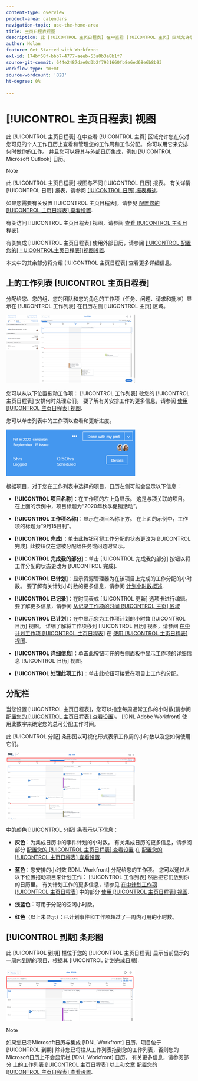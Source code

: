 ```yaml
---
content-type: overview
product-area: calendars
navigation-topic: use-the-home-area
title: 主页日程表视图
description: 此 [!UICONTROL 主页日程表] 在中查看 [!UICONTROL 主页] 区域允许您在仅对您可见的个人工作日历上查看和管理您的工作周和工作分配。 你可以用它来安排何时做你的工作。 并且您可以将其与外部日历集成，例如 [!UICONTROL Microsoft Outlook] 日历。
author: Nolan
feature: Get Started with Workfront
exl-id: 174bf68f-bbb7-4777-aeeb-53a0b3a8b1f7
source-git-commit: 644e2487dae0d3b2f7931660fb8e6ed68e6b8b93
workflow-type: tm+mt
source-wordcount: '828'
ht-degree: 0%

---
```


# [!UICONTROL 主页日程表] 视图

<!--
<p data-mc-conditions="QuicksilverOrClassic.Draft mode">Updated for QS except for section about expanding a work item in the list--this isn't working yet in QS.</p>
-->

此 [!UICONTROL 主页日程表] 在中查看 [!UICONTROL 主页] 区域允许您在仅对您可见的个人工作日历上查看和管理您的工作周和工作分配。 你可以用它来安排何时做你的工作。 并且您可以将其与外部日历集成，例如 [!UICONTROL Microsoft Outlook] 日历。

>[!NOTE]
>
>此 [!UICONTROL 主页日程表] 视图与不同 [!UICONTROL 日历] 报表。 有关详情 [!UICONTROL 日历] 报表，请参阅 [[!UICONTROL 日历] 报表概述](../../../reports-and-dashboards/reports/calendars/calendar-reports-overview.md).

如果您需要有关设置 [!UICONTROL 主页日程表]，请参见 [配置您的 [!UICONTROL 主页日程表] 查看设置](../../../workfront-basics/using-home/using-the-home-area/configure-home-calendar-view.md).

有关访问 [!UICONTROL 主页日程表] 视图，请参阅 [查看 [!UICONTROL 主页日程表]](../../../workfront-basics/using-home/using-the-home-area/view-home-calendar.md).

有关集成 [!UICONTROL 主页日程表] 使用外部日历，请参阅 [[!UICONTROL 配置您的[！UICONTROL主页日程表]]视图设置](../../../workfront-basics/using-home/using-the-home-area/configure-home-calendar-view.md).

本文中的其余部分将介绍 [!UICONTROL 主页日程表] 查看更多详细信息。

## 上的工作列表 [!UICONTROL 主页日程表]

分配给您、您的组、您的团队和您的角色的工作项（任务、问题、请求和批准）显示在 [!UICONTROL 工作列表] 在日历左侧 [!UICONTROL 主页] 区域。

![](assets/calview-qs-350x185.png)

您可以从以下位置拖动工作项： [!UICONTROL 工作列表] 敬您的 [!UICONTROL 主页日程表] 安排何时处理它们。 要了解有关安排工作的更多信息，请参阅 [使用 [!UICONTROL 主页日程表] 视图](../../../workfront-basics/using-home/using-the-home-area/use-home-calendar-view.md).

您可以单击列表中的工作项以查看和更新进度。

![](assets/work-item-cl-350x126.png)

根据项目，对于您在工作列表中选择的项目，日历左侧可能会显示以下信息：

* **[!UICONTROL 项目名称]**：在工作项的左上角显示。 这是与项关联的项目。 在上面的示例中，项目标题为“2020年秋季促销活动”。
* **[!UICONTROL 工作项名称]**：显示在项目名称下方。 在上面的示例中，工作项的标题为“9月15日刊”。
* **[!UICONTROL 完成]**：单击此按钮可将工作分配的状态更改为 [!UICONTROL 完成]. 此按钮仅在您被分配给任务或问题时显示。
* **[!UICONTROL 完成我的部分]**：单击 [!UICONTROL 完成我的部分] 按钮以将工作分配的状态更改为 [!UICONTROL 完成].
* **[!UICONTROL 已计划]**：显示资源管理器为在该项目上完成的工作分配的小时数。 要了解有关计划小时数的更多信息，请参阅 [计划小时数概述](../../../manage-work/tasks/task-information/planned-hours.md).

* **[!UICONTROL 已记录]**：在时间表或 [!UICONTROL 更新] 选项卡进行编辑。 要了解更多信息，请参阅 [从记录工作项的时间 [!UICONTROL 主页] 区域](../../../workfront-basics/using-home/using-the-home-area/log-time-on-work-item-in-home.md)

* **[!UICONTROL 已计划]**：在中显示您为工作项计划的小时数 [!UICONTROL 日历] 视图。 详细了解将工作项移到 [!UICONTROL 日历] 视图，请参阅 [在中计划工作项 [!UICONTROL 主页日程表]](../../../workfront-basics/using-home/using-the-home-area/use-home-calendar-view.md#scheduling-work-items-in-home-calendar) 在 [使用 [!UICONTROL 主页日程表] 视图](../../../workfront-basics/using-home/using-the-home-area/use-home-calendar-view.md).

* **[!UICONTROL 详细信息]**：单击此按钮可在的右侧面板中显示工作项的详细信息 [!UICONTROL 日历] 视图。
* **[!UICONTROL 处理此项工作]**：单击此按钮可接受在项目上工作的分配。

## 分配栏

当您设置 [!UICONTROL 主页日程表]，您可以指定每周通常工作的小时数(请参阅 [配置您的 [!UICONTROL 主页日程表] 查看设置](../../../workfront-basics/using-home/using-the-home-area/configure-home-calendar-view.md))。 [!DNL Adobe Workfront] 使用此数字来确定您的总可分配工作时间。

此 [!UICONTROL 分配] 条形图以可视化形式表示工作周的小时数以及您如何使用它们。

![](assets/allocation-bar-qs-350x181.png)

中的颜色 [!UICONTROL 分配] 条表示以下信息：

* **灰色**：为集成日历中的事件计划的小时数。 有关集成日历的更多信息，请参阅部分 [配置您的 [!UICONTROL 主页日程表] 查看设置](../../../workfront-basics/using-home/using-the-home-area/configure-home-calendar-view.md#configuring-your-home-calendar-view) 在 [配置您的 [!UICONTROL 主页日程表] 查看设置](../../../workfront-basics/using-home/using-the-home-area/configure-home-calendar-view.md).

* **蓝色**：您安排的小时数 [!DNL Workfront] 分配给您的工作项。 您可以通过从以下位置拖动项目来计划工作： [!UICONTROL 工作列表] 然后把它们放到你的日历里。 有关计划工作的更多信息，请参见 [在中计划工作项 [!UICONTROL 主页日程表]](../../../workfront-basics/using-home/using-the-home-area/use-home-calendar-view.md#scheduling-work-items-in-home-calendar) 中的部分 [使用 [!UICONTROL 主页日程表] 视图](../../../workfront-basics/using-home/using-the-home-area/use-home-calendar-view.md).

* **浅蓝色**：可用于分配的空闲小时数。
* **红色**（以上未显示）：已计划事件和工作项超过了一周内可用的小时数。

## [!UICONTROL 到期] 条形图

此 [!UICONTROL 到期] 栏位于您的 [!UICONTROL 主页日程表] 显示当前显示的一周内到期的项目，根据其 [!UICONTROL 计划完成日期].

![](assets/duebar-qs-350x140.png)

>[!NOTE]
>
>如果您已将Microsoft日历与集成 [!DNL Workfront] 日历，项目位于 [!UICONTROL 到期] 除非您已将栏从工作列表拖到您的工作列表，否则您的Microsoft日历上不会显示栏 [!DNL Workfront] 日历。 有关更多信息，请参阅部分  [上的工作列表 [!UICONTROL 主页日程表]](#work-list-on-the-home-calendar) 以上和文章  [配置您的 [!UICONTROL 主页日程表] 查看设置](../../../workfront-basics/using-home/using-the-home-area/configure-home-calendar-view.md).
